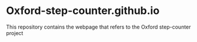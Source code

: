 # Oxford-step-counter.github.io
This repository contains the webpage that refers to the Oxford step-counter project
